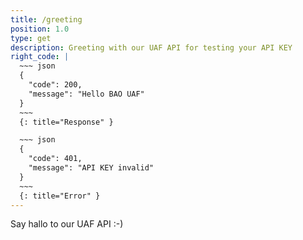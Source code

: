 ```yaml
---
title: /greeting
position: 1.0
type: get
description: Greeting with our UAF API for testing your API KEY
right_code: |
  ~~~ json
  {
    "code": 200,
    "message": "Hello BAO UAF"
  }
  ~~~
  {: title="Response" }

  ~~~ json
  {
    "code": 401,
    "message": "API KEY invalid"
  }
  ~~~
  {: title="Error" }
---
```


Say hallo to our UAF API :-)
